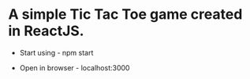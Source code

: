 # A simple Tic Tac Toe game created in ReactJS.

- Start using - npm start

- Open in browser - localhost:3000